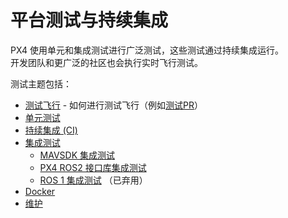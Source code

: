 # 平台测试与持续集成

PX4 使用单元和集成测试进行广泛测试，这些测试通过持续集成运行。  
开发团队和更广泛的社区也会执行实时飞行测试。

测试主题包括：

- [测试飞行](../test_and_ci/test_flights.md) - 如何进行测试飞行（例如[测试PR](../contribute/code.md#pull-requests)）  
- [单元测试](../test_and_ci/unit_tests.md)  
- [持续集成 (CI)](../test_and_ci/continous_integration.md)  
- [集成测试](../test_and_ci/integration_testing.md)  
    - [MAVSDK 集成测试](../test_and_ci/integration_testing_mavsdk.md)  
    - [PX4 ROS2 接口库集成测试](../test_and_ci/integration_testing_px4_ros2_interface.md)  
    - [ROS 1 集成测试](../test_and_ci/integration_testing_ros1_mavros.md) （已弃用）  
- [Docker](../test_and_ci/docker.md)  
- [维护](../test_and_ci/maintenance.md)
